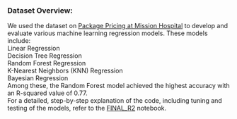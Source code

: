 ### Dataset Overview:
We used the dataset on [Package Pricing at Mission Hospital](https://github.com/SrivaniJayanthi/Machine-Learning-with-Hospital-treatment-package-data-set/blob/main/Package%20Pricing%20at%20Mission%20Hospital%20-%20Data%20Supplement.xlsx) to develop and evaluate various machine learning regression models. These models include:
<br>
Linear Regression <br>
Decision Tree Regression <br>
Random Forest Regression <br>
K-Nearest Neighbors (KNN) Regression <br>
Bayesian Regression <br>
Among these, the Random Forest model achieved the highest accuracy with an R-squared value of 0.77.
<br>
For a detailed, step-by-step explanation of the code, including tuning and testing of the models, refer to the [FINAL_R2](https://github.com/SrivaniJayanthi/Machine-Learning-with-Hospital-treatment-package-data-set/blob/main/FINAL_R2.ipynb) notebook.
